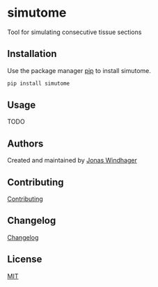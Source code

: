 # simutome

Tool for simulating consecutive tissue sections

## Installation

Use the package manager [pip](https://pip.pypa.io/en/stable/) to install simutome.

```bash
pip install simutome
```

## Usage

TODO

## Authors

Created and maintained by [Jonas Windhager](mailto:jonas.windhager@uzh.ch)

## Contributing

[Contributing](https://github.com/BodenmillerGroup/napari-imc/blob/main/CONTRIBUTING.md)

## Changelog

[Changelog](https://github.com/BodenmillerGroup/simutome/blob/main/CHANGELOG.md)

## License

[MIT](https://github.com/BodenmillerGroup/simutome/blob/main/LICENSE)
